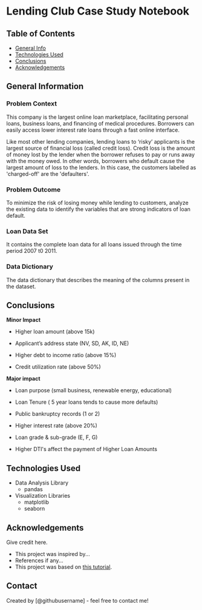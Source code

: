 # Lending Club Case Study Notebook


## Table of Contents
* [General Info](#general-information)
* [Technologies Used](#technologies-used)
* [Conclusions](#conclusions)
* [Acknowledgements](#acknowledgements)

<!-- You can include any other section that is pertinent to your problem -->

## General Information


### Problem Context
This company is the largest online loan marketplace, facilitating personal loans, business loans, and financing of medical procedures. Borrowers can easily access lower interest rate loans through a fast online interface. 

Like most other lending companies, lending loans to ‘risky’ applicants is the largest source of financial loss (called credit loss). Credit loss is the amount of money lost by the lender when the borrower refuses to pay or runs away with the money owed. In other words, borrowers who default cause the largest amount of loss to the lenders. In this case, the customers labelled as 'charged-off' are the 'defaulters'. 

### Problem Outcome

To minimize the risk of losing money while lending to customers, analyze the existing data to identify the variables that are strong indicators of loan default. 

### Loan Data Set  
It contains the complete loan data for all loans issued through the time period 2007 t0 2011.

### Data Dictionary
The data dictionary that describes the meaning of the columns present in the dataset.

<!-- You don't have to answer all the questions - just the ones relevant to your project. -->

## Conclusions

**Minor Impact**

- Higher loan amount (above 15k)

- Applicant’s address state (NV, SD, AK, ID, NE)

- Higher debt to income ratio (above 15%)

- Credit utilization rate (above 50%)

**Major impact**

- Loan purpose (small business, renewable energy, educational)

- Loan Tenure ( 5 year loans tends to cause more defaults)

- Public bankruptcy records (1 or 2)

- Higher interest rate (above 20%)

- Loan grade & sub-grade (E, F, G)

- Higher DTI's affect the payment of Higher Loan Amounts

<!-- You don't have to answer all the questions - just the ones relevant to your project. -->


## Technologies Used

- Data Analysis Library
    - pandas
- Visualization Libraries 
    - matplotlib
    - seaborn

<!-- As the libraries versions keep on changing, it is recommended to mention the version of library used in this project -->

## Acknowledgements
Give credit here.
- This project was inspired by...
- References if any...
- This project was based on [this tutorial](https://www.example.com).


## Contact
Created by [@githubusername] - feel free to contact me!


<!-- Optional -->
<!-- ## License -->
<!-- This project is open source and available under the [... License](). -->

<!-- You don't have to include all sections - just the one's relevant to your project -->